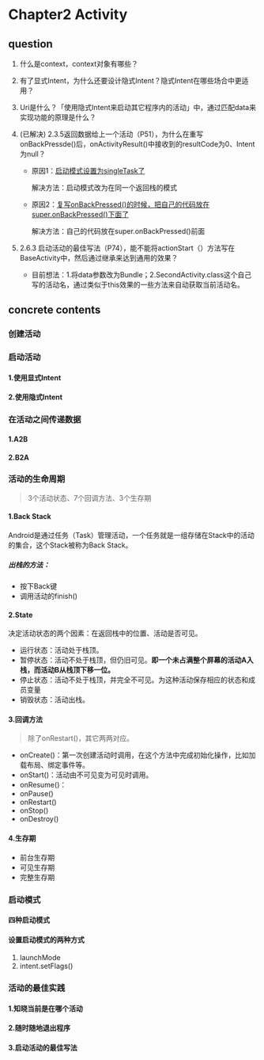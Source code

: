 # Chapter2 Activity


## question

1. 什么是context，context对象有哪些？

2. 有了显式Intent，为什么还要设计隐式Intent？隐式Intent在哪些场合中更适用？

3. Uri是什么？「使用隐式Intent来启动其它程序内的活动」中，通过匹配data来实现功能的原理是什么？

4. (已解决) 2.3.5返回数据给上一个活动（P51），为什么在重写onBackPressde()后，onActivityResult()中接收到的resultCode为0、Intent为null？

   - 原因1：[启动模式设置为singleTask了](http://blog.csdn.net/hp910315/article/details/51398008)

     解决方法：启动模式改为在同一个返回栈的模式

   - 原因2：[复写onBackPressed()的时候，把自己的代码放在super.onBackPressed()下面了](http://www.cnblogs.com/liyiran/p/5250823.html)

     解决方法：自己的代码放在super.onBackPressed()前面

5. 2.6.3 启动活动的最佳写法（P74），能不能将actionStart（）方法写在BaseActivity中，然后通过继承来达到通用的效果？

   - 目前想法：1.将data参数改为Bundle；2.SecondActivity.class这个自己写的活动名，通过类似于this效果的一些方法来自动获取当前活动名。

## concrete contents

### 创建活动

### 启动活动 

#### 1.使用显式Intent

#### 2.使用隐式Intent

### 在活动之间传递数据

#### 1.A2B

#### 2.B2A

### 活动的生命周期

> 3个活动状态、7个回调方法、3个生存期

#### 1.Back Stack

Android是通过任务（Task）管理活动，一个任务就是一组存储在Stack中的活动的集合，这个Stack被称为Back Stack。

##### 出栈的方法：

- 按下Back键
- 调用活动的finish()

#### 2.State

决定活动状态的两个因素：在返回栈中的位置、活动是否可见。

- 运行状态：活动处于栈顶。
- 暂停状态：活动不处于栈顶，但仍旧可见。**即一个未占满整个屏幕的活动A入栈，而活动B从栈顶下移一位。**
- 停止状态：活动不处于栈顶，并完全不可见。为这种活动保存相应的状态和成员变量
- 销毁状态：活动出栈。

#### 3.回调方法

> 除了onRestart()，其它两两对应。

- onCreate()：第一次创建活动时调用，在这个方法中完成初始化操作，比如加载布局、绑定事件等。
- onStart()：活动由不可见变为可见时调用。
- onResume()：
- onPause()
- onRestart()
- onStop()
- onDestroy()

#### 4.生存期

- 前台生存期
- 可见生存期
- 完整生存期

### 启动模式

#### 四种启动模式

#### 设置启动模式的两种方式

1. launchMode
2. intent.setFlags()

### 活动的最佳实践

#### 1.知晓当前是在哪个活动

#### 2.随时随地退出程序

#### 3.启动活动的最佳写法